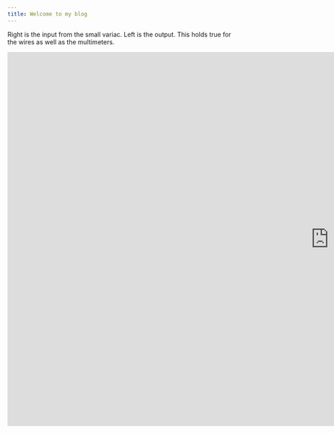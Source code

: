 ```yaml
---
title: Welcome to my blog
---
```


Right is the input from the small variac. Left is the output. This holds true for the wires as well as the multimeters.

<iframe src="https://docs.google.com/presentation/d/e/2PACX-1vTtcjiirrM5THRxqVrOJsFZVCM0QRyO31cz55IKlKLkQ8LhKEKlLqkk9vO0yKzQvOJTLtJCHfVDW6lU/embed?start=false&loop=false&delayms=3000" frameborder="0" width="1440" height="839" allowfullscreen="true" mozallowfullscreen="true" webkitallowfullscreen="true"></iframe>